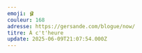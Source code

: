 ```yaml
---
emoji: 🩰
couleur: 168
adresse: https://gersande.com/blogue/now/
titre: À c't'heure
update: 2025-06-09T21:07:54.000Z
---
```

